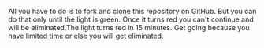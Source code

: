 All you have to do is to fork and clone this repository on GitHub. But you can do that only until the light is green. Once it turns red you can't continue and will be eliminated.The light turns red in 15 minutes.
Get going because you have limited time or else you will get eliminated.
